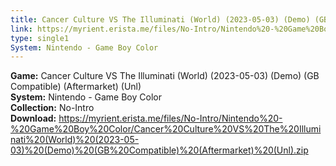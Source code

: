```yaml
---
title: Cancer Culture VS The Illuminati (World) (2023-05-03) (Demo) (GB Compatible) (Aftermarket) (Unl)
link: https://myrient.erista.me/files/No-Intro/Nintendo%20-%20Game%20Boy%20Color/Cancer%20Culture%20VS%20The%20Illuminati%20(World)%20(2023-05-03)%20(Demo)%20(GB%20Compatible)%20(Aftermarket)%20(Unl).zip
type: single1
System: Nintendo - Game Boy Color
---
```

<b>Game:</b> Cancer Culture VS The Illuminati (World) (2023-05-03) (Demo) (GB Compatible) (Aftermarket) (Unl)<br>
<b>System:</b> Nintendo - Game Boy Color<br>
<b>Collection:</b> No-Intro<br>
<b>Download:</b> https://myrient.erista.me/files/No-Intro/Nintendo%20-%20Game%20Boy%20Color/Cancer%20Culture%20VS%20The%20Illuminati%20(World)%20(2023-05-03)%20(Demo)%20(GB%20Compatible)%20(Aftermarket)%20(Unl).zip